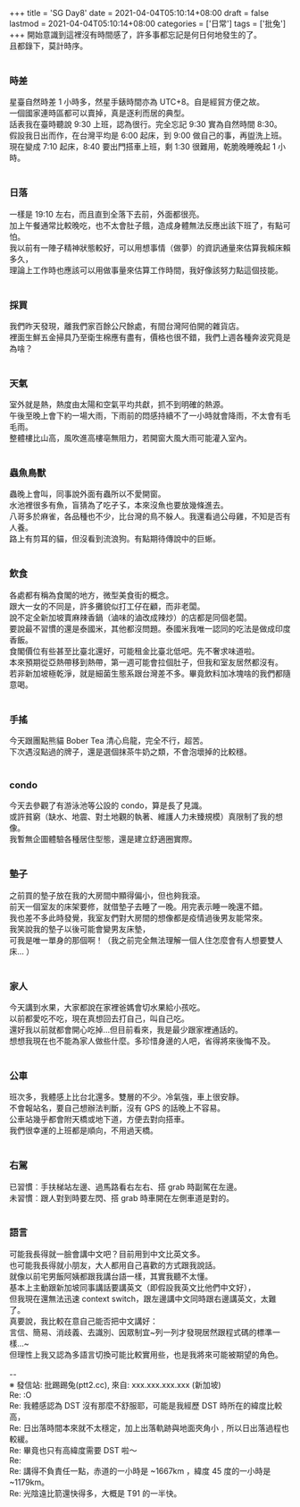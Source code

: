 +++
title = 'SG Day8'
date = 2021-04-04T05:10:14+08:00
draft = false
lastmod = 2021-04-04T05:10:14+08:00
categories = ['日常']
tags = ['批兔']
+++
開始意識到這裡沒有時間感了，許多事都忘記是何日何地發生的了。<br>
且都錄下，莫計時序。<br>
<br>
### 時差 
星臺自然時差 1 小時多，然星手錶時間亦為 UTC+8。自是經貿方便之故。<br>
一個國家連時區都可以賣掉，真是逐利而居的典型。<br>
話表我在臺時聽說 9:30 上班，認為很行。完全忘記 9:30 實為自然時間 8:30。<br>
假設我日出而作，在台灣平均是 6:00 起床，到 9:00 做自己的事，再盥洗上班。<br>
現在變成 7:10 起床，8:40 要出門搭車上班，剩 1:30 很難用，乾脆晚睡晚起 1 小時。<br>
<br>
### 日落 
一樣是 19:10 左右，而且直到全落下去前，外面都很亮。<br>
加上午餐通常比較晚吃，也不太會肚子餓，造成身體無法反應出該下班了，有點可怕。<br>
我以前有一陣子精神狀態較好，可以用想事情（做夢）的資訊通量來估算我賴床賴多久，<br>
理論上工作時也應該可以用做事量來估算工作時間，我好像該努力點這個技能。<br>
<br>
### 採買 
我們昨天發現，離我們家百餘公尺餘處，有間台灣阿伯開的雜貨店。<br>
裡面生鮮五金掃具乃至衛生棉應有盡有，價格也很不錯，我們上週各種奔波究竟是為啥？<br>
<br>
### 天氣 
室外就是熱，熱度由太陽和空氣平均共獻，抓不到明確的熱源。<br>
午後至晚上會下約一場大雨，下雨前的悶感持續不了一小時就會降雨，不太會有毛毛雨。<br>
整體樓比山高，風吹進高樓亳無阻力，若開窗大風大雨可能灌入室內。<br>
<br>
### 蟲魚鳥獸 
蟲晚上會叫，同事說外面有蟲所以不愛開窗。<br>
水池裡很多有魚，盲猜為了吃孑孓，本來沒魚也要放幾條進去。<br>
八哥多於麻雀，各品種也不少，比台灣的鳥不躲人。我還看過公母雞，不知是否有人養。<br>
路上有剪耳的貓，但沒看到流浪狗。有點期待傳說中的巨蜥。<br>
<br>
### 飲食 
各處都有稱為食閣的地方，微型美食街的概念。<br>
跟大一女的不同是，許多攤貌似打工仔在顧，而非老闆。<br>
說不定全新加坡賣麻辣香鍋（滷味的滷改成辣炒）的店都是同個老闆。<br>
要說最不習慣的還是泰國米，其他都沒問題。泰國米我唯一認同的吃法是做成印度香飯。<br>
食閣價位有些甚至比臺北還好，可能租金比臺北低吧。先不奢求味道啦。<br>
本來預期從亞熱帶移到熱帶，第一週可能會拉個肚子，但我和室友居然都沒有。<br>
若非新加坡極乾淨，就是細菌生態系跟台灣差不多。畢竟飲料加冰塊啥的我們都隨意喝。<br>
<br>
### 手搖 
今天跟團點熊貓 Bober Tea 清心烏龍，完全不行，超苦。<br>
下次遇沒點過的牌子，還是選個抹茶牛奶之類，不會泡壞掉的比較穩。<br>
<br>
### condo 
今天去參觀了有游泳池等公設的 condo，算是長了見識。<br>
或許貧窮（缺水、地震、對土地觀的執著、維護人力未臻規模）真限制了我的想像。<br>
我暫無企圖體驗各種居住型態，還是建立舒適圈實際。<br>
<br>
### 墊子 
之前買的墊子放在我的大房間中顯得偏小，但也夠我滾。<br>
前天一個室友的床架要修，就借墊子去睡了一晚。用完表示睡一晚還不錯。<br>
我也差不多此時發覺，我室友們對大房間的想像都是疫情過後男友能常來。<br>
我笑說我的墊子以後可能會變男友床墊，<br>
可我是唯一單身的那個啊！（我之前完全無法理解一個人住怎麼會有人想要雙人床… ）<br>
<br>
### 家人 
今天講到水果，大家都說在家裡爸媽會切水果給小孩吃。<br>
以前都愛吃不吃，現在真想回去打自己，叫自己吃。<br>
還好我以前就都會開心吃掉…但目前看來，我是最少跟家裡通話的。<br>
想想我現在也不能為家人做些什麼。多珍惜身邊的人吧，省得將來後悔不及。<br>
<br>
### 公車 
班次多，我體感上比台北還多。雙層的不少。冷氣強，車上很安靜。<br>
不會報站名，要自己想辦法判斷，沒有 GPS 的話晚上不容易。<br>
公車站幾乎都會附天橋或地下道，方便去對向搭車。<br>
我們很幸運的上班都是順向，不用過天橋。<br>
<br>
### 右駕 
已習慣︰手扶梯站左邊、過馬路看右左右、搭 grab 時副駕在左邊。<br>
未習慣︰跟人對到時要左閃、搭 grab 時車開在左側車道是對的。<br>
<br>
### 語言 
可能我長得就一臉會講中文吧？目前用到中文比英文多。<br>
也可能我長得就小朋友，大人都用自己喜歡的方式跟我說話。<br>
就像以前宅男飯阿姨都跟我講台語一樣，其實我聽不太懂。<br>
基本上主動跟新加坡同事講話要講英文（即假設我英文比他們中文好），<br>
但我現在還無法迅速 context switch，跟左邊講中文同時跟右邊講英文，太難了。<br>
真要說，我比較在意自己能否把中文講好：<br>
言信、簡易、消歧義、去識別、因眾制宜~列一列才發現居然跟程式碼的標準一樣…~<br>
但理性上我又認為多語言切換可能比較實用些，也是我將來可能被期望的角色。<br>
<br>
--<br>
※ 發信站: 批踢踢兔(ptt2.cc), 來自: xxx.xxx.xxx.xxx (新加坡)<br>
Re: :O<br>
Re: 我體感認為 DST 沒有那麼不舒服耶，可能是我經歷 DST 時所在的緯度比較高，<br>
Re: 日出落時間本來就不太穩定，加上出落軌跡與地面夾角小﹐所以日出落過程也較緩。<br>
Re: 畢竟也只有高緯度需要 DST 啦～<br>
Re: <br>
Re: 講得不負責任一點，赤道的一小時是 ~1667km ，緯度 45 度的一小時是 ~1179km。<br>
Re: 光陰遠比箭還快得多，大概是 T91 的一半快。<br>
